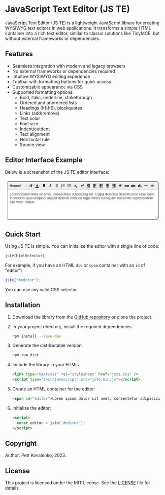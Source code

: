 ﻿# JavaScript Text Editor (JS TE)

JavaScript Text Editor (JS TE) is a lightweight JavaScript library for creating WYSIWYG text editors in web applications. It transforms a simple HTML container into a rich text editor, similar to classic solutions like TinyMCE, but without external frameworks or dependencies.

## Features

- Seamless integration with modern and legacy browsers
- No external frameworks or dependencies required
- Intuitive WYSIWYG editing experience
- Toolbar with formatting buttons for quick access
- Customizable appearance via CSS
- Supported formatting options:
  - Bold, italic, underline, strikethrough
  - Ordered and unordered lists
  - Headings (h1-h6), blockquotes
  - Links (add/remove)
  - Text color
  - Font size
  - Indent/outdent
  - Text alignment
  - Horizontal rule
  - Source view

## Editor Interface Example

Below is a screenshot of the JS TE editor interface:

![Editor Interface](doc/jste.jpeg)

## Quick Start

Using JS TE is simple. You can initialize the editor with a single line of code:

```javascript
jste(htmlSelector);
```

For example, if you have an HTML `div` or `span` container with an `id` of "editor":

```javascript
jste("#editor");
```

You can use any valid CSS selector.

## Installation

1. Download the library from the [GitHub repository](https://github.com/tkdesign/jste) or clone the project.
2. In your project directory, install the required dependencies:

   ```bash
   npm install --save-dev
   ```

3. Generate the distributable version:

   ```bash
   npm run dist
   ```

4. Include the library in your HTML:

   ```html
   <link type="text/css" rel="stylesheet" href="jste.css" />
   <script type="text/javascript" src="jste.min.js"></script>
   ```

5. Create an HTML container for the editor:

   ```html
   <span id="editor">Lorem ipsum dolor sit amet, consectetur adipisicing elit...</span>
   ```

6. Initialize the editor:

   ```html
   <script>
     const editor = jste('#editor');
   </script>
   ```

## Copyright
Author: Petr Kovalenko, 2023.

## License
This project is licensed under the MIT License. See the [LICENSE](LICENSE) file for details.